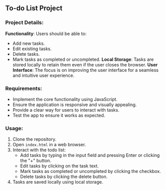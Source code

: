 ## To-do List Project

### Project Details:
**Functionality**: Users should be able to:
   - Add new tasks.
   - Edit existing tasks.
   - Delete tasks.
   - Mark tasks as completed or uncompleted.
**Local Storage**: Tasks are stored locally to retain them even if the user closes the browser.
**User Interface**: The focus is on improving the user interface for a seamless and intuitive user experience.

### Requirements:
- Implement the core functionality using JavaScript.
- Ensure the application is responsive and visually appealing.
- Provide a clear way for users to interact with tasks.
- Test the app to ensure it works as expected.

### Usage:
1. Clone the repository.
2. Open `index.html` in a web browser.
3. Interact with the todo list:
   - Add tasks by typing in the input field and pressing Enter or clicking the "+" button.
   - Edit tasks by clicking on the task text.
   - Mark tasks as completed or uncompleted by clicking the checkbox.
   - Delete tasks by clicking the delete button.
4. Tasks are saved locally using local storage.
